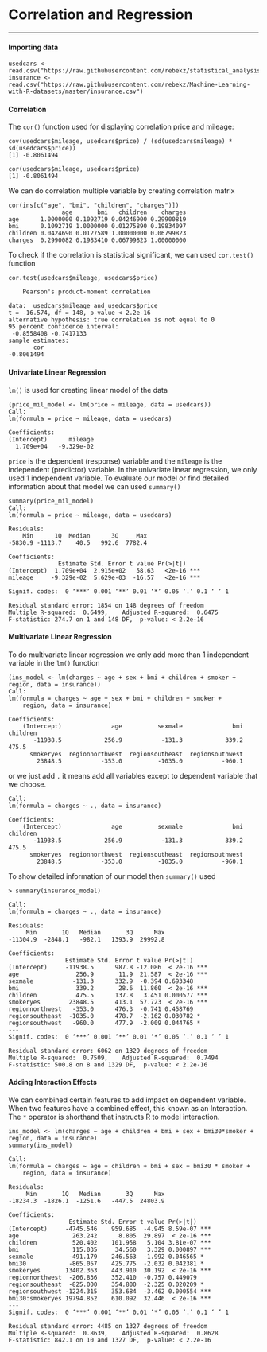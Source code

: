 # Correlation and Regression
---

#### Importing data
```
usedcars <- read.csv("https://raw.githubusercontent.com/rebekz/statistical_analysis_course/master/data/usedcars.csv")
insurance <- read.csv("https://raw.githubusercontent.com/rebekz/Machine-Learning-with-R-datasets/master/insurance.csv")
```

#### Correlation
The ```cor()``` function used for displaying correlation price and mileage:
```
cov(usedcars$mileage, usedcars$price) / (sd(usedcars$mileage) * sd(usedcars$price))
[1] -0.8061494

cor(usedcars$mileage, usedcars$price)
[1] -0.8061494
```
We can do correlation multiple variable by creating correlation matrix
```
cor(ins[c("age", "bmi", "children", "charges")])
               age       bmi   children    charges
age      1.0000000 0.1092719 0.04246900 0.29900819
bmi      0.1092719 1.0000000 0.01275890 0.19834097
children 0.0424690 0.0127589 1.00000000 0.06799823
charges  0.2990082 0.1983410 0.06799823 1.00000000
```
To check if the correlation is statistical significant, we can used ```cor.test()``` function
```
cor.test(usedcars$mileage, usedcars$price)

	Pearson's product-moment correlation

data:  usedcars$mileage and usedcars$price
t = -16.574, df = 148, p-value < 2.2e-16
alternative hypothesis: true correlation is not equal to 0
95 percent confidence interval:
 -0.8558408 -0.7417133
sample estimates:
       cor 
-0.8061494 
```
#### Univariate Linear Regression
```lm()``` is used for creating linear model of the data
```
(price_mil_model <- lm(price ~ mileage, data = usedcars))
Call:
lm(formula = price ~ mileage, data = usedcars)

Coefficients:
(Intercept)      mileage  
  1.709e+04   -9.329e-02  
```
```price``` is the dependent (response) variable and the ```mileage``` is the independent (predictor) variable. In the univariate linear regression, we only used 1 independent variable.
To evaluate our model or find detailed information about that model we can used ```summary()```
```
summary(price_mil_model)
Call:
lm(formula = price ~ mileage, data = usedcars)

Residuals:
    Min      1Q  Median      3Q     Max 
-5830.9 -1113.7    40.5   992.6  7782.4 

Coefficients:
              Estimate Std. Error t value Pr(>|t|)    
(Intercept)  1.709e+04  2.915e+02   58.63   <2e-16 ***
mileage     -9.329e-02  5.629e-03  -16.57   <2e-16 ***
---
Signif. codes:  0 ‘***’ 0.001 ‘**’ 0.01 ‘*’ 0.05 ‘.’ 0.1 ‘ ’ 1

Residual standard error: 1854 on 148 degrees of freedom
Multiple R-squared:  0.6499,	Adjusted R-squared:  0.6475 
F-statistic: 274.7 on 1 and 148 DF,  p-value: < 2.2e-16
```
#### Multivariate Linear Regression
To do multivariate linear regression we only add more than 1 independent variable in the ```lm()``` function
```
(ins_model <- lm(charges ~ age + sex + bmi + children + smoker + region, data = insurance))
Call:
lm(formula = charges ~ age + sex + bmi + children + smoker + 
    region, data = insurance)

Coefficients:
    (Intercept)              age          sexmale              bmi         children  
       -11938.5            256.9           -131.3            339.2            475.5  
      smokeryes  regionnorthwest  regionsoutheast  regionsouthwest  
        23848.5           -353.0          -1035.0           -960.1 
```
or we just add ```.``` it means add all variables except to dependent variable that we choose.
```
Call:
lm(formula = charges ~ ., data = insurance)

Coefficients:
    (Intercept)              age          sexmale              bmi         children  
       -11938.5            256.9           -131.3            339.2            475.5  
      smokeryes  regionnorthwest  regionsoutheast  regionsouthwest  
        23848.5           -353.0          -1035.0           -960.1  
```
To show detailed information of our model then ```summary()``` used
```
> summary(insurance_model)

Call:
lm(formula = charges ~ ., data = insurance)

Residuals:
     Min       1Q   Median       3Q      Max 
-11304.9  -2848.1   -982.1   1393.9  29992.8 

Coefficients:
                Estimate Std. Error t value Pr(>|t|)    
(Intercept)     -11938.5      987.8 -12.086  < 2e-16 ***
age                256.9       11.9  21.587  < 2e-16 ***
sexmale           -131.3      332.9  -0.394 0.693348    
bmi                339.2       28.6  11.860  < 2e-16 ***
children           475.5      137.8   3.451 0.000577 ***
smokeryes        23848.5      413.1  57.723  < 2e-16 ***
regionnorthwest   -353.0      476.3  -0.741 0.458769    
regionsoutheast  -1035.0      478.7  -2.162 0.030782 *  
regionsouthwest   -960.0      477.9  -2.009 0.044765 *  
---
Signif. codes:  0 ‘***’ 0.001 ‘**’ 0.01 ‘*’ 0.05 ‘.’ 0.1 ‘ ’ 1

Residual standard error: 6062 on 1329 degrees of freedom
Multiple R-squared:  0.7509,	Adjusted R-squared:  0.7494 
F-statistic: 500.8 on 8 and 1329 DF,  p-value: < 2.2e-16
```
#### Adding Interaction Effects
We can combined certain features to add impact on dependent variable. When two features have a combined effect, this known as an Interaction. The ```*``` operator is shorthand that instructs R to model interaction.
```
ins_model <- lm(charges ~ age + children + bmi + sex + bmi30*smoker + region, data = insurance)
summary(ins_model)

Call:
lm(formula = charges ~ age + children + bmi + sex + bmi30 * smoker + 
    region, data = insurance)

Residuals:
     Min       1Q   Median       3Q      Max 
-18234.3  -1826.1  -1251.6   -447.5  24803.9 

Coefficients:
                 Estimate Std. Error t value Pr(>|t|)    
(Intercept)     -4745.546    959.685  -4.945 8.59e-07 ***
age               263.242      8.805  29.897  < 2e-16 ***
children          520.402    101.958   5.104 3.81e-07 ***
bmi               115.035     34.560   3.329 0.000897 ***
sexmale          -491.179    246.563  -1.992 0.046565 *  
bmi30            -865.057    425.775  -2.032 0.042381 *  
smokeryes       13402.363    443.910  30.192  < 2e-16 ***
regionnorthwest  -266.836    352.410  -0.757 0.449079    
regionsoutheast  -825.000    354.800  -2.325 0.020209 *  
regionsouthwest -1224.315    353.684  -3.462 0.000554 ***
bmi30:smokeryes 19794.852    610.092  32.446  < 2e-16 ***
---
Signif. codes:  0 ‘***’ 0.001 ‘**’ 0.01 ‘*’ 0.05 ‘.’ 0.1 ‘ ’ 1

Residual standard error: 4485 on 1327 degrees of freedom
Multiple R-squared:  0.8639,	Adjusted R-squared:  0.8628 
F-statistic: 842.1 on 10 and 1327 DF,  p-value: < 2.2e-16
```